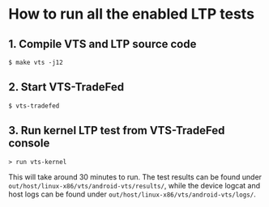 # How to run all the enabled LTP tests
## 1. Compile VTS and LTP source code
`$ make vts -j12`

## 2. Start VTS-TradeFed
`$ vts-tradefed`

## 3. Run kernel LTP test from VTS-TradeFed console
`> run vts-kernel`

This will take around 30 minutes to run.
The test results can be found under `out/host/linux-x86/vts/android-vts/results/`,
while the device logcat and host logs can be found under `out/host/linux-x86/vts/android-vts/logs/`.
